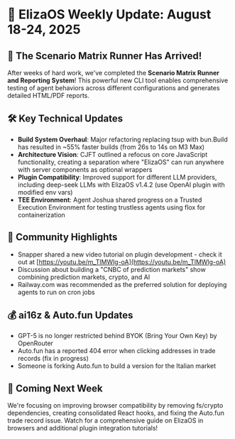 # 🚀 ElizaOS Weekly Update: August 18-24, 2025

## 🎉 The Scenario Matrix Runner Has Arrived!

After weeks of hard work, we've completed the **Scenario Matrix Runner and Reporting System**! This powerful new CLI tool enables comprehensive testing of agent behaviors across different configurations and generates detailed HTML/PDF reports.

## 🛠️ Key Technical Updates

* **Build System Overhaul**: Major refactoring replacing tsup with bun.Build has resulted in ~55% faster builds (from 26s to 14s on M3 Max)
* **Architecture Vision**: CJFT outlined a refocus on core JavaScript functionality, creating a separation where "ElizaOS" can run anywhere with server components as optional wrappers
* **Plugin Compatibility**: Improved support for different LLM providers, including deep-seek LLMs with ElizaOS v1.4.2 (use OpenAI plugin with modified env vars)
* **TEE Environment**: Agent Joshua shared progress on a Trusted Execution Environment for testing trustless agents using flox for containerization

## 👥 Community Highlights

* Snapper shared a new video tutorial on plugin development - check it out at [https://youtu.be/m_TlMWlg-oA](https://youtu.be/m_TlMWlg-oA)
* Discussion about building a "CNBC of prediction markets" show combining prediction markets, crypto, and AI
* Railway.com was recommended as the preferred solution for deploying agents to run on cron jobs

## 💰 ai16z & Auto.fun Updates

* GPT-5 is no longer restricted behind BYOK (Bring Your Own Key) by OpenRouter
* Auto.fun has a reported 404 error when clicking addresses in trade records (fix in progress)
* Someone is forking Auto.fun to build a version for the Italian market

## 🔮 Coming Next Week

We're focusing on improving browser compatibility by removing fs/crypto dependencies, creating consolidated React hooks, and fixing the Auto.fun trade record issue. Watch for a comprehensive guide on ElizaOS in browsers and additional plugin integration tutorials!